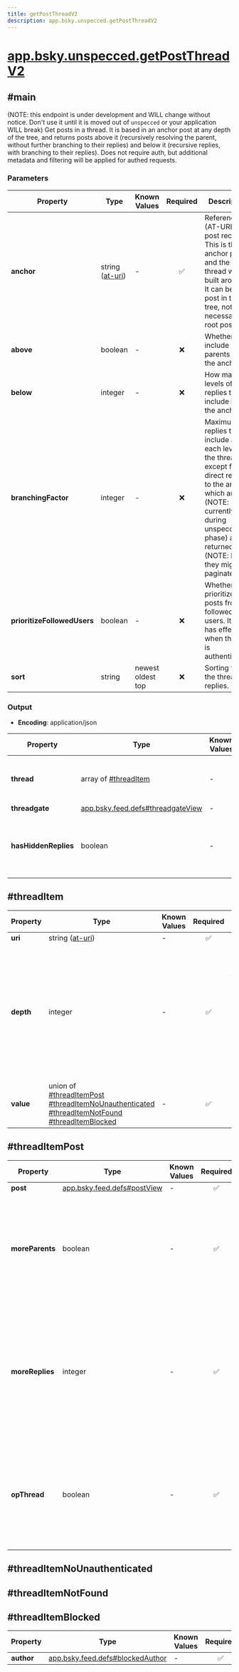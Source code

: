 ```yaml
---
title: getPostThreadV2
description: app.bsky.unspecced.getPostThreadV2
---
```


# [app.bsky.unspecced.getPostThreadV2](https://github.com/myConsciousness/atproto.dart/blob/main/lexicons/app/bsky/unspecced/getPostThreadV2.json)

## #main

(NOTE: this endpoint is under development and WILL change without notice. Don't use it until it is moved out of `unspecced` or your application WILL break) Get posts in a thread. It is based in an anchor post at any depth of the tree, and returns posts above it (recursively resolving the parent, without further branching to their replies) and below it (recursive replies, with branching to their replies). Does not require auth, but additional metadata and filtering will be applied for authed requests.

### Parameters

| Property | Type | Known Values | Required | Description |
| --- | --- | --- | :---: | --- |
| **anchor** | string ([at-uri](https://atproto.com/specs/at-uri-scheme)) | - | ✅ | Reference (AT-URI) to post record. This is the anchor post, and the thread will be built around it. It can be any post in the tree, not necessarily a root post. |
| **above** | boolean | - | ❌ | Whether to include parents above the anchor. |
| **below** | integer | - | ❌ | How many levels of replies to include below the anchor. |
| **branchingFactor** | integer | - | ❌ | Maximum of replies to include at each level of the thread, except for the direct replies to the anchor, which are (NOTE: currently, during unspecced phase) all returned (NOTE: later they might be paginated). |
| **prioritizeFollowedUsers** | boolean | - | ❌ | Whether to prioritize posts from followed users. It only has effect when the user is authenticated. |
| **sort** | string | newest<br/>oldest<br/>top | ❌ | Sorting for the thread replies. |

### Output

- **Encoding**: application/json

| Property | Type | Known Values | Required | Description |
| --- | --- | --- | :---: | --- |
| **thread** | array of [#threadItem](#threaditem) | - | ✅ | A flat list of thread items. The depth of each item is indicated by the depth property inside the item. |
| **threadgate** | [app.bsky.feed.defs#threadgateView](../../../../lexicons/app/bsky/feed/defs.md#threadgateview) | - | ❌ | - |
| **hasHiddenReplies** | boolean | - | ✅ | Whether this thread has hidden replies. If true, a call can be made to the `getPostThreadHiddenV2` endpoint to retrieve them. |

## #threadItem

| Property | Type | Known Values | Required | Description |
| --- | --- | --- | :---: | --- |
| **uri** | string ([at-uri](https://atproto.com/specs/at-uri-scheme)) | - | ✅ | - |
| **depth** | integer | - | ✅ | The nesting level of this item in the thread. Depth 0 means the anchor item. Items above have negative depths, items below have positive depths. |
| **value** | union of <br/>[#threadItemPost](#threaditempost)<br/>[#threadItemNoUnauthenticated](#threaditemnounauthenticated)<br/>[#threadItemNotFound](#threaditemnotfound)<br/>[#threadItemBlocked](#threaditemblocked) | - | ✅ | - |

## #threadItemPost

| Property | Type | Known Values | Required | Description |
| --- | --- | --- | :---: | --- |
| **post** | [app.bsky.feed.defs#postView](../../../../lexicons/app/bsky/feed/defs.md#postview) | - | ✅ | - |
| **moreParents** | boolean | - | ✅ | This post has more parents that were not present in the response. This is just a boolean, without the number of parents. |
| **moreReplies** | integer | - | ✅ | This post has more replies that were not present in the response. This is a numeric value, which is best-effort and might not be accurate. |
| **opThread** | boolean | - | ✅ | This post is part of a contiguous thread by the OP from the thread root. Many different OP threads can happen in the same thread. |

## #threadItemNoUnauthenticated

## #threadItemNotFound

## #threadItemBlocked

| Property | Type | Known Values | Required | Description |
| --- | --- | --- | :---: | --- |
| **author** | [app.bsky.feed.defs#blockedAuthor](../../../../lexicons/app/bsky/feed/defs.md#blockedauthor) | - | ✅ | - |
